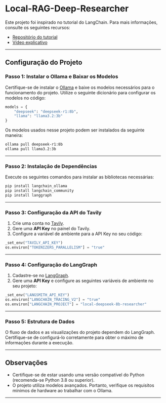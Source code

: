 # Local-RAG-Deep-Researcher

Este projeto foi inspirado no tutorial do LangChain. Para mais informações, consulte os seguintes recursos:

- [Repositório do tutorial](https://github.com/langchain-ai/ollama-deep-researcher/)
- [Vídeo explicativo](https://www.youtube.com/watch?v=sGUjmyfof4Q)

---

## Configuração do Projeto

### Passo 1: Instalar o Ollama e Baixar os Modelos

Certifique-se de instalar o [Ollama](https://ollama.com/) e baixe os modelos necessários para o funcionamento do projeto. Utilize o seguinte dicionário para configurar os modelos no código:

```python
models = {
    "deepseek": "deepseek-r1:8b",
    "llama": "llama3.2:3b"
}
```

Os modelos usados nesse projeto podem ser instalados da seguinte maneira:

```bash
ollama pull deepseek-r1:8b
ollama pull llama3.2:3b
```
---

### Passo 2: Instalação de Dependências

Execute os seguintes comandos para instalar as bibliotecas necessárias:

```bash
pip install langchain_ollama  
pip install langchain_community  
pip install langgraph  
```

---

### Passo 3: Configuração da API do Tavily

1. Crie uma conta no [Tavily](https://tavily.com/).
2. Gere uma **API Key** no painel do Tavily.
3. Configure a variável de ambiente para a API Key no seu código:

```python
_set_env("TAVILY_API_KEY")
os.environ["TOKENIZERS_PARALLELISM"] = "true"
```

---

### Passo 4: Configuração do LangGraph

1. Cadastre-se no [LangGraph](https://www.langchain.com/langgraph).
2. Gere uma **API Key** e configure as seguintes variáveis de ambiente no seu projeto:

```python
_set_env("LANGSMITH_API_KEY")
os.environ["LANGCHAIN_TRACING_V2"] = "true"
os.environ["LANGCHAIN_PROJECT"] = "local-deepseek-8b-researcher"
```

---

### Passo 5: Estrutura de Dados

O fluxo de dados e as visualizações do projeto dependem do LangGraph. Certifique-se de configurá-lo corretamente para obter o máximo de informações durante a execução.

---

## Observações

- Certifique-se de estar usando uma versão compatível do Python (recomenda-se Python 3.8 ou superior).
- O projeto utiliza modelos avançados. Portanto, verifique os requisitos mínimos de hardware ao trabalhar com o Ollama.

---
